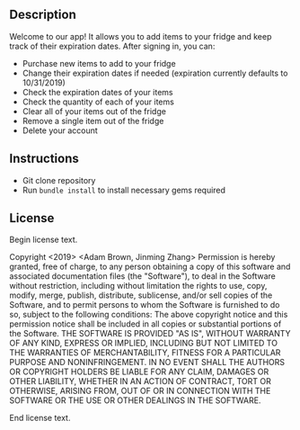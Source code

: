 ## Description

Welcome to our app! It allows you to add items to your fridge and keep track of their expiration dates. After signing in, you can:

  - Purchase new items to add to your fridge
  - Change their expiration dates if needed (expiration currently defaults to 10/31/2019)
  - Check the expiration dates of your items
  - Check the quantity of each of your items
  - Clear all of your items out of the fridge
  - Remove a single item out of the fridge
  - Delete your account

## Instructions

- Git clone repository 
- Run `bundle install` to install necessary gems required

## License

Begin license text.

Copyright <2019> <Adam Brown, Jinming Zhang>
Permission is hereby granted, free of charge, to any person obtaining a copy of this software and associated documentation files (the "Software"), to deal in the Software without restriction, including without limitation the rights to use, copy, modify, merge, publish, distribute, sublicense, and/or sell copies of the Software, and to permit persons to whom the Software is furnished to do so, subject to the following conditions:
The above copyright notice and this permission notice shall be included in all copies or substantial portions of the Software.
THE SOFTWARE IS PROVIDED "AS IS", WITHOUT WARRANTY OF ANY KIND, EXPRESS OR IMPLIED, INCLUDING BUT NOT LIMITED TO THE WARRANTIES OF MERCHANTABILITY, FITNESS FOR A PARTICULAR PURPOSE AND NONINFRINGEMENT. IN NO EVENT SHALL THE AUTHORS OR COPYRIGHT HOLDERS BE LIABLE FOR ANY CLAIM, DAMAGES OR OTHER LIABILITY, WHETHER IN AN ACTION OF CONTRACT, TORT OR OTHERWISE, ARISING FROM, OUT OF OR IN CONNECTION WITH THE SOFTWARE OR THE USE OR OTHER DEALINGS IN THE SOFTWARE.

End license text.
